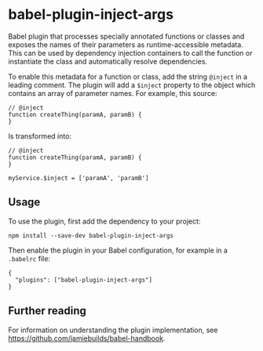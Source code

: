 # babel-plugin-inject-args

Babel plugin that processes specially annotated functions or classes and
exposes the names of their parameters as runtime-accessible metadata. This can
be used by dependency injection containers to call the function or instantiate
the class and automatically resolve dependencies.

To enable this metadata for a function or class, add the string `@inject`
in a leading comment. The plugin will add a `$inject` property to the object
which contains an array of parameter names. For example, this source:

```
// @inject
function createThing(paramA, paramB) {
}
```

Is transformed into:

```
// @inject
function createThing(paramA, paramB) {
}

myService.$inject = ['paramA', 'paramB']
```

## Usage

To use the plugin, first add the dependency to your project:

```
npm install --save-dev babel-plugin-inject-args
```

Then enable the plugin in your Babel configuration, for example in a `.babelrc` file:

```
{
  "plugins": ["babel-plugin-inject-args"]
}
```

## Further reading

For information on understanding the plugin implementation, see
https://github.com/jamiebuilds/babel-handbook.
